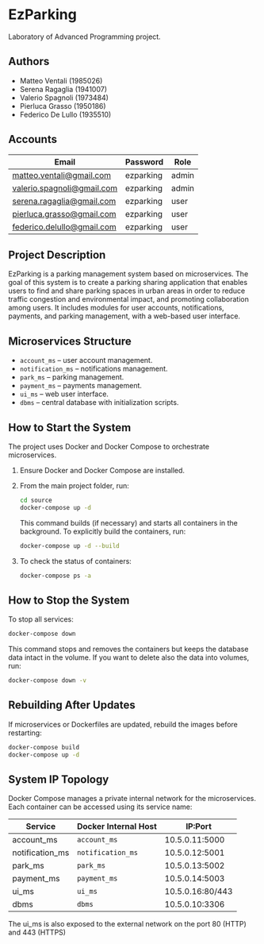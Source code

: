 # EzParking

Laboratory of Advanced Programming project.

## Authors
- Matteo Ventali (1985026)
- Serena Ragaglia (1941007)
- Valerio Spagnoli (1973484)
- Pierluca Grasso (1950186)
- Federico De Lullo (1935510)

## Accounts
| Email           | Password  |   Role
|------------------|---------------------------|---------------------|
| matteo.ventali@gmail.com       | ezparking        |admin|
| valerio.spagnoli@gmail.com     | ezparking        |admin|
| serena.ragaglia@gmail.com      | ezparking        |user|
| pierluca.grasso@gmail.com      | ezparking        |user|
| federico.delullo@gmail.com     | ezparking        |user|



## Project Description
EzParking is a parking management system based on microservices.
The goal of this system is to create a parking sharing application that enables
users to find and share parking spaces in urban areas in order to reduce traffic congestion 
and environmental impact, and promoting collaboration among users.
It includes modules for user accounts, notifications, payments, and parking management, with a web-based user interface.

## Microservices Structure
- `account_ms` – user account management.
- `notification_ms` – notifications management.
- `park_ms` – parking management.
- `payment_ms` – payments management.
- `ui_ms` – web user interface.
- `dbms` – central database with initialization scripts.

## How to Start the System
The project uses Docker and Docker Compose to orchestrate microservices.

1. Ensure Docker and Docker Compose are installed.

2. From the main project folder, run:
   
   ```bash
   cd source
   docker-compose up -d
    ```

   This command builds (if necessary) and starts all containers in the background.
   To explicitly build the containers, run:
   
   ```bash
   docker-compose up -d --build
   ```

3. To check the status of containers:
   
   ```bash
   docker-compose ps -a
   ```

## How to Stop the System
To stop all services:

```bash
docker-compose down
```

This command stops and removes the containers but keeps the database data intact in the volume.
If you want to delete also the data into volumes, run:

```bash
docker-compose down -v
```


## Rebuilding After Updates
If microservices or Dockerfiles are updated, rebuild the images before restarting:

```bash
docker-compose build
docker-compose up -d
```

## System IP Topology
Docker Compose manages a private internal network for the microservices. Each container can be accessed using its service name:

| Service           | Docker Internal Host  |   IP:Port
|------------------|---------------------------|---------------------|
| account_ms        | `account_ms`             |10.5.0.11:5000|
| notification_ms   | `notification_ms`        |10.5.0.12:5001|
| park_ms           | `park_ms`                |10.5.0.13:5002|
| payment_ms        | `payment_ms`             |10.5.0.14:5003|
| ui_ms             | `ui_ms`                  |10.5.0.16:80/443|
| dbms              | `dbms`                   |10.5.0.10:3306|

The ui_ms is also exposed to the external network on the port 80 (HTTP) and 443 (HTTPS)